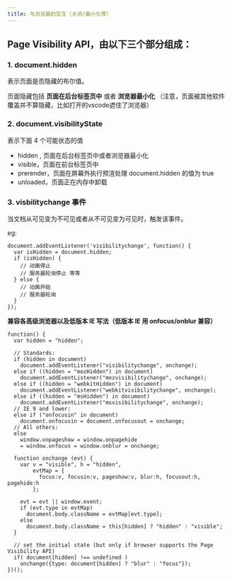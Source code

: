 ```yaml
---
title: 与浏览器的交互（关闭/最小化等）
---
```





## Page Visibility API，由以下三个部分组成： ##

### 1. document.hidden ###

表示页面是否隐藏的布尔值。

页面隐藏包括  **页面在后台标签页中** 或者 **浏览器最小化** （注意，页面被其他软件覆盖并不算隐藏，比如打开的vscode遮住了浏览器）


### 2. document.visibilityState ###

表示下面 4 个可能状态的值

* hidden , 页面在后台标签页中或者浏览器最小化
* visible，页面在前台标签页中
* prerender，页面在屏幕外执行预渲处理 document.hidden 的值为 true
* unloaded，页面正在内存中卸载

### 3. visbilitychange 事件 ###

当文档从可见变为不可见或者从不可见变为可见时，触发该事件。

eg:

```js?linenums
document.addEventListener('visibilitychange', function() {
  var isHidden = document.hidden;
  if (isHidden) {
    // 动画停止
    // 服务器轮询停止 等等
  } else {
    // 动画开始
    // 服务器轮询
  }
});
```

**兼容各高级浏览器以及低版本 IE 写法（低版本 IE 用 onfocus/onblur 兼容）**

```js?linenums
function() {
  var hidden = "hidden";

  // Standards:
  if (hidden in document)
    document.addEventListener("visibilitychange", onchange);
  else if ((hidden = "mozHidden") in document)
    document.addEventListener("mozvisibilitychange", onchange);
  else if ((hidden = "webkitHidden") in document)
    document.addEventListener("webkitvisibilitychange", onchange);
  else if ((hidden = "msHidden") in document)
    document.addEventListener("msvisibilitychange", onchange);
  // IE 9 and lower:
  else if ("onfocusin" in document)
    document.onfocusin = document.onfocusout = onchange;
  // All others:
  else
    window.onpageshow = window.onpagehide
    = window.onfocus = window.onblur = onchange;

  function onchange (evt) {
    var v = "visible", h = "hidden",
        evtMap = {
          focus:v, focusin:v, pageshow:v, blur:h, focusout:h, pagehide:h
        };

    evt = evt || window.event;
    if (evt.type in evtMap)
      document.body.className = evtMap[evt.type];
    else
      document.body.className = this[hidden] ? "hidden" : "visible";
  }

  // set the initial state (but only if browser supports the Page Visibility API)
  if( document[hidden] !== undefined )
    onchange({type: document[hidden] ? "blur" : "focus"});
})();
```